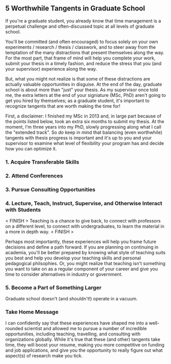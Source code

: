 ## 5 Worthwhile Tangents in Graduate School

If you're a graduate student, you already know that time management is a perpetual 
challenge and often-discussed topic at all levels of graduate school.  

You'll be committed (and often encouraged) to focus solely on your own 
experiments / research / thesis / classwork, and to steer away from the 
temptation of the many distractions that present themselves along
the way. For the most part, that frame of mind will help you complete your 
work, submit your thesis in a timely fashion, and reduce the stress that you 
(and your supervisor) experience along the way.  

But, what you might not realize is that some of these distractions are actually 
valuable opportunities in disguise. At the end of the day, graduate school is about more 
than "just" your thesis. As my supervisor once told me, the extra letters at the end of your signiature 
(MSc, PhD) aren't going to get you hired by themselves; as a graduate student, it's 
important to recognize tangents that are worth making the time for!

First, a disclaimer: I finished my MSc in 2013 and, in large part 
because of the points listed below, took an extra six months to submit my thesis. 
At the moment, I'm three years into my PhD, slowly progressing along what I call the 
"extended track". So *do* keep in mind that balancing (even worthwhile) tangents with 
thesis progress is important and it's up to you and your supervisor to examine what 
level of flexibility your program has and decide how you can optimize it.    

### 1. Acquire Transferable Skills  

### 2. Attend Conferences  

### 3. Pursue Consulting Opportunities  

### 4. Lecture, Teach, Instruct, Supervise, and Otherwise Interact with Students  

< FINISH > Teaching is a chance to give back, to connect with professors on a different level, 
to connect with undergraduates, to learn the material in a more in depth way. < FINISH >

Perhaps most importantly, these experiences will help you frame future decisions and 
define a path forward. If you are planning on continuing in academia, you'll be better 
prepared by knowing what style of teaching suits you best and help you develop your 
teaching skills and personal pedagogical philsophies. Or, you might realize that teaching 
isn't something you want to take on as a regular component of your career and give you 
time to consider alternatives in industry or government.  

### 5. Become a Part of Something Larger  

Graduate school doesn't (and shouldn't!) operate in a vacuum. 

### Take Home Message  

I can confidently say that these experiences have shaped me into a well-rounded 
scientist and allowed me to pursue a number of incredible opportunities, including 
teaching, travelling, and consulting with organizations globally. While it's true 
that these (and other) tangents take time, they will boost your resume, making you 
more competitive on funding and job applications, and give you the opportunity 
to really figure out what aspect(s) of research make you tick.
